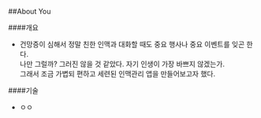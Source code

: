 ##About You

####개요    

- 건망증이 심해서 정말 친한 인맥과 대화할 때도 중요 행사나 중요 이벤트를 잊곤 한다.    
나만 그럴까? 그러진 않을 것 같았다. 자기 인생이 가장 바쁘지 않겠는가.    
그래서 조금 가볍되 편하고 세련된 인맥관리 앱을 만들어보고자 했다.    

####기술    

- ㅇㅇ
